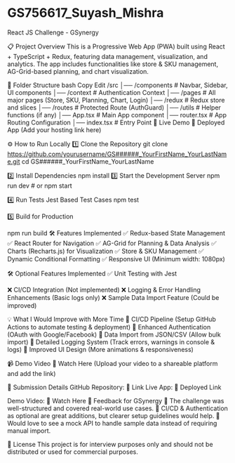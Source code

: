 # GS756617_Suyash_Mishra

React JS Challenge - GSynergy

📋 Project Overview
This is a Progressive Web App (PWA) built using React + TypeScript + Redux, featuring data management, visualization, and analytics. The app includes functionalities like store & SKU management, AG-Grid-based planning, and chart visualization.

📂 Folder Structure
bash
Copy
Edit
/src
│── /components  # Navbar, Sidebar, UI components
│── /context     # Authentication Context
│── /pages       # All major pages (Store, SKU, Planning, Chart, Login)
│── /redux       # Redux store and slices
│── /routes      # Protected Route (AuthGuard)
│── /utils       # Helper functions (if any)
│── App.tsx      # Main App component
│── router.tsx   # App Routing Configuration
│── index.tsx    # Entry Point
🚀 Live Demo
🔗 Deployed App (Add your hosting link here)

⚙️ How to Run Locally
1️⃣ Clone the Repository
git clone https://github.com/yourusername/GS######_YourFirstName_YourLastName.git
cd GS######_YourFirstName_YourLastName

2️⃣ Install Dependencies
npm install
3️⃣ Start the Development Server
npm run dev  # or npm start

4️⃣ Run Tests
Jest Based Test Cases
npm test

5️⃣ Build for Production

npm run build
🛠️ Features Implemented
✅ Redux-based State Management
✅ React Router for Navigation
✅ AG-Grid for Planning & Data Analysis
✅ Charts (Recharts.js) for Visualization
✅ Store & SKU Management
✅ Dynamic Conditional Formatting
✅ Responsive UI (Minimum width: 1080px)

🛠️ Optional Features Implemented
✅ Unit Testing with Jest

❌ CI/CD Integration (Not implemented)
❌ Logging & Error Handling Enhancements (Basic logs only)
❌ Sample Data Import Feature (Could be improved)

💡 What I Would Improve with More Time
🔹 CI/CD Pipeline (Setup GitHub Actions to automate testing & deployment)
🔹 Enhanced Authentication (OAuth with Google/Facebook)
🔹 Data Import from JSON/CSV (Allow bulk import)
🔹 Detailed Logging System (Track errors, warnings in console & logs)
🔹 Improved UI Design (More animations & responsiveness)

📹 Demo Video
🔗 Watch Here (Upload your video to a shareable platform and add the link)

📧 Submission Details
GitHub Repository: 🔗 Link
Live App: 🔗 Deployed Link

Demo Video: 🎥 Watch Here
📣 Feedback for GSynergy
🔹 The challenge was well-structured and covered real-world use cases.
🔹 CI/CD & Authentication as optional are great additions, but clearer setup guidelines would help.
🔹 Would love to see a mock API to handle sample data instead of requiring manual import.

📜 License
This project is for interview purposes only and should not be distributed or used for commercial purposes.

